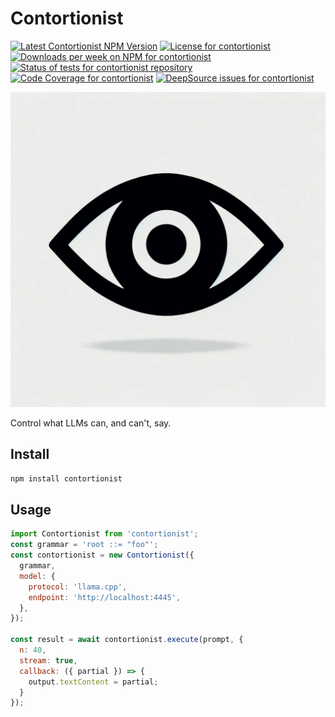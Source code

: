 # Contortionist

<a href="https://www.npmjs.com/package/contort"><img alt="Latest Contortionist NPM Version" src="https://badge.fury.io/js/contort.svg" /></a>
<a href="https://github.com/thekevinscott/contortionist/blob/master/LICENSE"><img alt="License for contortionist" src="https://img.shields.io/npm/l/contortionist" /></a>
<a href="https://www.npmjs.com/package/cnotort"><img alt="Downloads per week on NPM for contortionist" src="https://img.shields.io/npm/dw/contort" /></a>
<a href="https://github.com/thekevinscott/contortionist/actions/workflows/tests.yml"><img src="https://github.com/thekevinscott/contortionist/actions/workflows/tests.yml/badge.svg" alt="Status of tests for contortionist repository" /></a>
<a href="https://codecov.io/gh/thekevinscott/contortionist"><img alt="Code Coverage for contortionist" src="https://img.shields.io/codecov/c/github/thekevinscott/contortionist" /></a>
<a href="https://deepsource.io/gh/thekevinscott/contortionist/?ref=repository-badge"><img alt="DeepSource issues for contortionist" src="https://deepsource.io/gh/thekevinscott/contortionist.svg/?label=active+issues&show_trend=true" /></a>

![alt text](./packages/contort/assets/eye.webp)

Control what LLMs can, and can't, say.

## Install

```bash
npm install contortionist
```

## Usage

```javascript
import Contortionist from 'contortionist';
const grammar = 'root ::= "foo"';
const contortionist = new Contortionist({
  grammar,
  model: {
    protocol: 'llama.cpp',
    endpoint: 'http://localhost:4445',
  },
});

const result = await contortionist.execute(prompt, {
  n: 40,
  stream: true,
  callback: ({ partial }) => {
    output.textContent = partial;
  }
});
```
